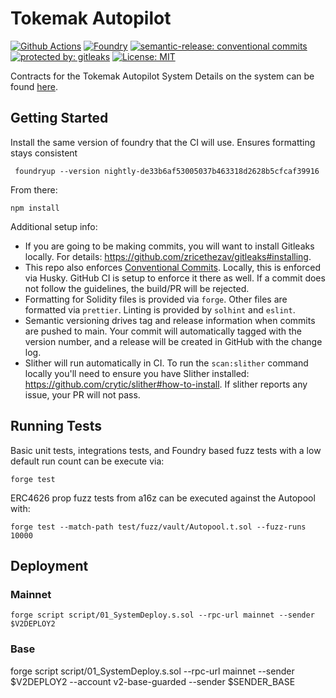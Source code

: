 # Tokemak Autopilot

[![Github Actions][gha-badge]][gha] [![Foundry][foundry-badge]][foundry] [![semantic-release: conventional commits][commits-badge]][commits] [![protected by: gitleaks][gitleaks-badge]][gitleaks] [![License: MIT][license-badge]][license]

[gha]: https://github.com/codenutt/foundry-template/actions
[gha-badge]: https://github.com/codenutt/foundry-template/actions/workflows/ci.yml/badge.svg
[foundry]: https://getfoundry.sh/
[foundry-badge]: https://img.shields.io/badge/Built%20with-Foundry-FFDB1C.svg
[commits]: https://github.com/semantic-release/semantic-release
[commits-badge]: https://img.shields.io/badge/semantic--release-conventialcommits-e10079?logo=semantic-release
[license]: https://opensource.org/licenses/MIT
[license-badge]: https://img.shields.io/badge/License-MIT-blue.svg
[gitleaks-badge]: https://img.shields.io/badge/protected%20by-gitleaks-blue
[gitleaks]: https://gitleaks.io/

Contracts for the Tokemak Autopilot System
Details on the system can be found [here](https://medium.com/tokemak/tokemak-v2-introducing-lmps-autopilot-and-the-dao-liquidity-marketplace-86b8ec0656a).

## Getting Started

Install the same version of foundry that the CI will use. Ensures formatting stays consistent

```
 foundryup --version nightly-de33b6af53005037b463318d2628b5cfcaf39916
```

From there:

```
npm install
```

Additional setup info:

-   If you are going to be making commits, you will want to install Gitleaks locally. For details: https://github.com/zricethezav/gitleaks#installing.
-   This repo also enforces [Conventional Commits](https://www.conventionalcommits.org/). Locally, this is enforced via Husky. GitHub CI is setup to enforce it there as well.
    If a commit does not follow the guidelines, the build/PR will be rejected.
-   Formatting for Solidity files is provided via `forge`. Other files are formatted via `prettier`. Linting is provided by `solhint` and `eslint`.
-   Semantic versioning drives tag and release information when commits are pushed to main. Your commit will automatically tagged with the version number,
    and a release will be created in GitHub with the change log.
-   Slither will run automatically in CI. To run the `scan:slither` command locally you'll need to ensure you have Slither installed: https://github.com/crytic/slither#how-to-install. If slither reports any issue, your PR will not pass.

## Running Tests

Basic unit tests, integrations tests, and Foundry based fuzz tests with a low default run count can be execute via:

```
forge test
```

ERC4626 prop fuzz tests from a16z can be executed against the Autopool with:

```
forge test --match-path test/fuzz/vault/Autopool.t.sol --fuzz-runs 10000
```

## Deployment

### Mainnet

```
forge script script/01_SystemDeploy.s.sol --rpc-url mainnet --sender $V2DEPLOY2
```

### Base

forge script script/01_SystemDeploy.s.sol --rpc-url mainnet --sender $V2DEPLOY2 --account v2-base-guarded --sender $SENDER_BASE
